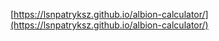 [https://lsnpatryksz.github.io/albion-calculator/](https://lsnpatryksz.github.io/albion-calculator/)
